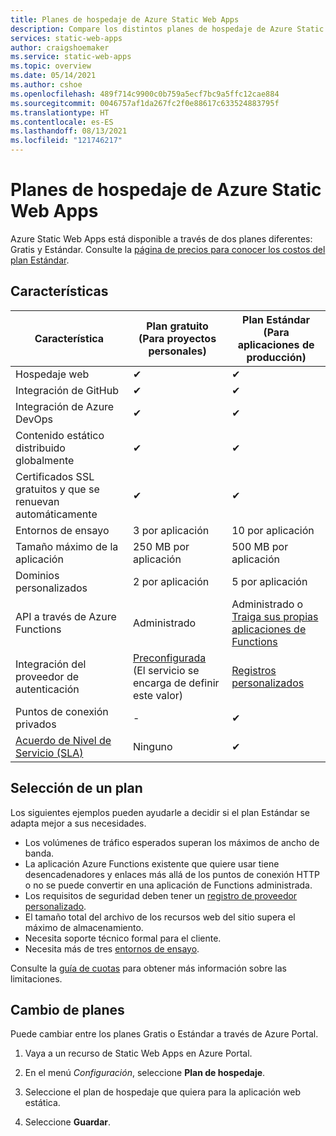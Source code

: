 ```yaml
---
title: Planes de hospedaje de Azure Static Web Apps
description: Compare los distintos planes de hospedaje de Azure Static Web Apps.
services: static-web-apps
author: craigshoemaker
ms.service: static-web-apps
ms.topic: overview
ms.date: 05/14/2021
ms.author: cshoe
ms.openlocfilehash: 489f714c9900c0b759a5ecf7bc9a5ffc12cae884
ms.sourcegitcommit: 0046757af1da267fc2f0e88617c633524883795f
ms.translationtype: HT
ms.contentlocale: es-ES
ms.lasthandoff: 08/13/2021
ms.locfileid: "121746217"
---
```

# <a name="azure-static-web-apps-hosting-plans"></a>Planes de hospedaje de Azure Static Web Apps

Azure Static Web Apps está disponible a través de dos planes diferentes: Gratis y Estándar. Consulte la [página de precios para conocer los costos del plan Estándar](https://azure.microsoft.com/pricing/details/app-service/static/).

## <a name="features"></a>Características

| Característica | Plan gratuito <br> (Para proyectos personales) | Plan Estándar <br> (Para aplicaciones de producción) |
| --- | --- | --- |
| Hospedaje web | ✔ | ✔ |
| Integración de GitHub | ✔ | ✔ |
| Integración de Azure DevOps | ✔ | ✔ |
| Contenido estático distribuido globalmente | ✔ | ✔ |
| Certificados SSL gratuitos y que se renuevan automáticamente | ✔ | ✔ |
| Entornos de ensayo | 3 por aplicación | 10 por aplicación |
| Tamaño máximo de la aplicación | 250 MB por aplicación | 500 MB por aplicación |
| Dominios personalizados | 2 por aplicación | 5 por aplicación |
| API a través de Azure Functions | Administrado | Administrado o<br>[Traiga sus propias aplicaciones de Functions](functions-bring-your-own.md) |
| Integración del proveedor de autenticación | [Preconfigurada](authentication-authorization.md)<br>(El servicio se encarga de definir este valor) | [Registros personalizados](authentication-custom.md) |
| Puntos de conexión privados | - | ✔ |
| [Acuerdo de Nivel de Servicio (SLA)](https://azure.microsoft.com/support/legal/sla/app-service-static/v1_0/) | Ninguno  | ✔ |

## <a name="selecting-a-plan"></a>Selección de un plan

Los siguientes ejemplos pueden ayudarle a decidir si el plan Estándar se adapta mejor a sus necesidades.

- Los volúmenes de tráfico esperados superan los máximos de ancho de banda.
- La aplicación Azure Functions existente que quiere usar tiene desencadenadores y enlaces más allá de los puntos de conexión HTTP o no se puede convertir en una aplicación de Functions administrada.
- Los requisitos de seguridad deben tener un [registro de proveedor personalizado](authentication-custom.md).
- El tamaño total del archivo de los recursos web del sitio supera el máximo de almacenamiento.
- Necesita soporte técnico formal para el cliente.
- Necesita más de tres [entornos de ensayo](review-publish-pull-requests.md).

Consulte la [guía de cuotas](quotas.md) para obtener más información sobre las limitaciones.

## <a name="changing-plans"></a>Cambio de planes

Puede cambiar entre los planes Gratis o Estándar a través de Azure Portal.

1. Vaya a un recurso de Static Web Apps en Azure Portal.

1. En el menú _Configuración_, seleccione **Plan de hospedaje**.

1. Seleccione el plan de hospedaje que quiera para la aplicación web estática.

1. Seleccione **Guardar**.
